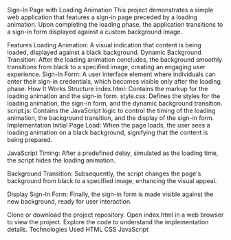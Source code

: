 
Sign-In Page with Loading Animation
This project demonstrates a simple web application that features a sign-in page preceded by a loading animation. Upon completing the loading phase, the application transitions to a sign-in form displayed against a custom background image.

Features
Loading Animation: A visual indication that content is being loaded, displayed against a black background.
Dynamic Background Transition: After the loading animation concludes, the background smoothly transitions from black to a specified image, creating an engaging user experience.
Sign-In Form: A user interface element where individuals can enter their sign-in credentials, which becomes visible only after the loading phase.
How It Works
Structure
index.html: Contains the markup for the loading animation and the sign-in form.
style.css: Defines the styles for the loading animation, the sign-in form, and the dynamic background transition.
script.js: Contains the JavaScript logic to control the timing of the loading animation, the background transition, and the display of the sign-in form.
Implementation
Initial Page Load: When the page loads, the user sees a loading animation on a black background, signifying that the content is being prepared.

JavaScript Timing: After a predefined delay, simulated as the loading time, the script hides the loading animation.

Background Transition: Subsequently, the script changes the page's background from black to a specified image, enhancing the visual appeal.

Display Sign-In Form: Finally, the sign-in form is made visible against the new background, ready for user interaction.


Clone or download the project repository.
Open index.html in a web browser to view the project.
Explore the code to understand the implementation details.
Technologies Used
HTML
CSS
JavaScript
